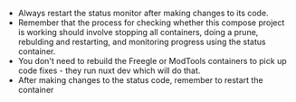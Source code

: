 - Always restart the status monitor after making changes to its code.
- Remember that the process for checking whether this compose project is working should involve stopping all containers, doing a prune, rebulding and restarting, and monitoring progress using the status container.
- You don't need to rebuild the Freegle or ModTools containers to pick up code fixes - they run nuxt dev which will do that.
- After making changes to the status code, remember to restart the container